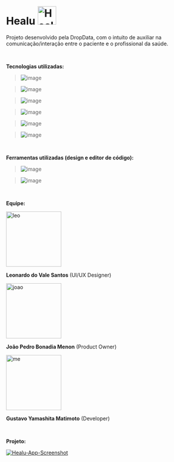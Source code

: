 <h1>Healu <img width="50px" height="50px" src="https://i.ibb.co/ZT3Pg5Y/Healu.png" alt="Healu" border="0" /></h1>

<p>Projeto desenvolvido pela DropData, com o intuito de auxiliar na comunicação/interação entre o paciente e o profissional da saúde.</p><br>

<p><strong>Tecnologias utilizadas:</strong></p>

>	![image](https://img.shields.io/badge/JavaScript-323330?style=for-the-badge&logo=javascript&logoColor=F7DF1E)

> ![image](https://img.shields.io/badge/React-20232A?style=for-the-badge&logo=react&logoColor=61DAFB)

> ![image](https://img.shields.io/badge/Node.js-339933?style=for-the-badge&logo=nodedotjs&logoColor=white)

> ![image](https://img.shields.io/badge/firebase-ffca28?style=for-the-badge&logo=firebase&logoColor=black)

> ![image](https://img.shields.io/badge/HTML5-E34F26?style=for-the-badge&logo=html5&logoColor=white)

> ![image](https://img.shields.io/badge/CSS3-1572B6?style=for-the-badge&logo=css3&logoColor=white)

<br>
<p><strong>Ferramentas utilizadas (design e editor de código):</strong></p>

> ![image](https://img.shields.io/badge/Figma-F24E1E?style=for-the-badge&logo=figma&logoColor=white)

> ![image](https://img.shields.io/badge/VSCode-0078D4?style=for-the-badge&logo=visual%20studio%20code&logoColor=white)
<br>

<p><strong>Equipe:</strong></p>
<div>
  <img width="150px" height="auto" src="https://i.ibb.co/FXcS0P9/leo.jpg" alt="leo" border="0" />
  <p><strong>Leonardo do Vale Santos</strong> (UI/UX Designer)</p>
  <img width="150px" height="auto" src="https://i.ibb.co/xD27RSb/joao.jpg" alt="joao" border="0" />
  <p><strong>João Pedro Bonadia Menon</strong> (Product Owner)</p>
  <img width="150px" height="auto" src="https://i.ibb.co/5rr857w/me.jpg" alt="me" border="0" />
  <p><strong>Gustavo Yamashita Matimoto</strong> (Developer)</p>
</div>

<br>
<p><strong>Projeto:</strong></p>
<a href="https://healudropdata.netlify.app/entrar"><img src="https://i.ibb.co/jWKhNGB/Healu-App-Screenshot.png" alt="Healu-App-Screenshot" border="0"></a>
